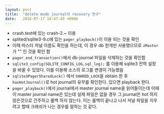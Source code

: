 ```yaml
---
layout: post
title:  "delete mode journal의 recovery 연구"
date:   2016-07-17 18:47:49 +0900
---
```


- crash.test에 있는 crash-2.~ 이용
- splited/sqlite3-9.c에 있는 `pager_playback()`이 이용 되는 것을 확인
- 이때 마스터 저널 이름도 확인을 하는데, 이 경우 db 한개만 사용했으므로 `zMaster` 가 "" 인 것을 확인 함
- `pager_end_transaction()`에서 db-journal 파일을 삭제하는 것을 확인함
- `sqlite3_config(SQLITE_CONFIG_LOG,sql_log);` 를 이용해 sqlite3 전역 설정을 바꿀 수 있었다. 이를 이용해 소스의 로그를 변경이 가능했음
- `sqlite3PagerSharedLock()` 에서 `SHARED_LOCK`을 obtain 한 후 `hasHotJournal()`로 hot journal의 유무를 확인한다. 있으면 playback 한다.
- `pager_playback()`에서 journal에서 master journal name을 읽어들이는데 이때 이 master journal name은 있는데 실제 파일은 없을 경우 그 journal은 hot 하지 않은것으로 간주하고 롤백 하지 않는다. 이는 롤백이 끝나고 나서 저널 파일을 지우려고 할때 크래쉬가 나는 경우를 말하는 것 같다.
